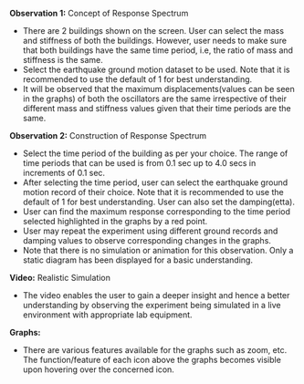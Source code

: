 

**Observation 1:** Concept of Response Spectrum

- There are 2 buildings shown on the screen. User can select the mass and stiffness of both the buildings. However, user needs to make sure that both buildings have the same time period, i.e, the ratio of mass and stiffness is the same.   
- Select the earthquake ground motion dataset to be used. Note that it is recommended to use the default of 1 for best understanding.
- It will be observed that the maximum displacements(values can be seen in the graphs) of both the oscillators are the same irrespective of their different mass and stiffness values given that their time periods are the same. 

**Observation 2:** Construction of Response Spectrum

- Select the time period of the building as per your choice. The range of time periods that can be used is from 0.1 sec up to 4.0 secs in increments of 0.1 sec.
- After selecting the time period, user can select the earthquake ground motion record of their choice. Note that it is recommended to use the default of 1 for best understanding. User can also set the damping(etta).
- User can find the maximum response corresponding to the time period selected highlighted in the graphs by a red point.
- User may repeat the experiment using different ground records and damping values to observe corresponding changes in the graphs. 
- Note that there is no simulation or animation for this observation. Only a static diagram has been displayed for a basic understanding.

**Video:** Realistic Simulation

- The video enables the user to gain a deeper insight and hence a better understanding by observing the experiment being simulated in a live environment with appropriate lab equipment.

**Graphs:**

- There are various features available for the graphs such as zoom, etc. The function/feature of each icon above the graphs becomes visible upon hovering over the concerned icon.